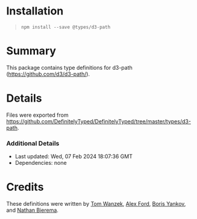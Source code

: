 # Installation
> `npm install --save @types/d3-path`

# Summary
This package contains type definitions for d3-path (https://github.com/d3/d3-path/).

# Details
Files were exported from https://github.com/DefinitelyTyped/DefinitelyTyped/tree/master/types/d3-path.

### Additional Details
 * Last updated: Wed, 07 Feb 2024 18:07:36 GMT
 * Dependencies: none

# Credits
These definitions were written by [Tom Wanzek](https://github.com/tomwanzek), [Alex Ford](https://github.com/gustavderdrache), [Boris Yankov](https://github.com/borisyankov), and [Nathan Bierema](https://github.com/Methuselah96).
